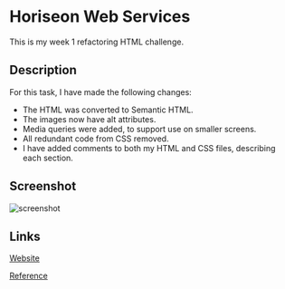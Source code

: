 # Horiseon Web Services

This is my week 1 refactoring HTML challenge.

## Description

For this task, I have made the following changes:

- The HTML was converted to Semantic HTML.
- The images now have alt attributes.
- Media queries were added, to support use on smaller screens.
- All redundant code from CSS removed.
- I have added comments to both my HTML and CSS files, describing each section.

## Screenshot

![screenshot](./Assets/images/screenshot.png)

## Links

[Website](https://usaidal.github.io/web-services-by-Horiseon/)

[Reference](https://github.com/coding-boot-camp/urban-octo-telegram)